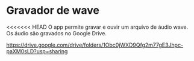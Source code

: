 # Gravador de wave

<<<<<<< HEAD
O app permite gravar e ouvir um arquivo de áudio wave.
Os áudio são gravados no Google Drive.

https://drive.google.com/drive/folders/1Obc0jWXD9Qfg2m77gE3Jhpc-paXM0sLD?usp=sharing

